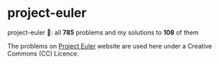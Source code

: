 # project-euler
project-euler 🔢: all **785** problems and my solutions to **108** of them

The problems on [Project Euler](https://projecteuler.net/) website are used here under a Creative Commons (CC) Licence.
